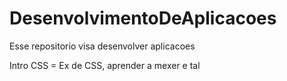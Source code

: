 # DesenvolvimentoDeAplicacoes
Esse repositorio visa desenvolver aplicacoes

Intro CSS = Ex de CSS, aprender a mexer e tal
